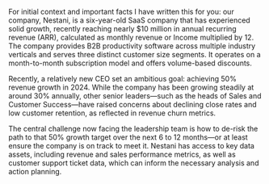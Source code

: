 For initial context and important facts I have written this for you: our company, Nestani, is a six-year-old SaaS company that has experienced solid growth, recently reaching nearly $10 million in annual recurring revenue (ARR), calculated as monthly revenue or Income multiplied by 12. The company provides B2B productivity software across multiple industry verticals and serves three distinct customer size segments. It operates on a month-to-month subscription model and offers volume-based discounts.

Recently, a relatively new CEO set an ambitious goal: achieving 50% revenue growth in 2024. While the company has been growing steadily at around 30% annually, other senior leaders—such as the heads of Sales and Customer Success—have raised concerns about declining close rates and low customer retention, as reflected in revenue churn metrics.

The central challenge now facing the leadership team is how to de-risk the path to that 50% growth target over the next 6 to 12 months—or at least ensure the company is on track to meet it. Nestani has access to key data assets, including revenue and sales performance metrics, as well as customer support ticket data, which can inform the necessary analysis and action planning.